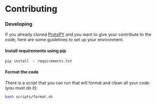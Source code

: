 # Contributing

### Developing <a href="#developing" id="developing"></a>

If you already cloned [ProtoPY](https://github.com/FrahHS/protopy) and you want to give your contribute to the code, here are some guidelines to set up your environment.

#### Install requirements using pip <a href="#install-requirements-using-pip" id="install-requirements-using-pip"></a>

```bash
pip install -r requirements.txt
```

#### Format the code <a href="#format-the-code" id="format-the-code"></a>

There is a script that you can run that will format and clean all your code (you must do it):

```bash
bash scripts/format.sh
```
